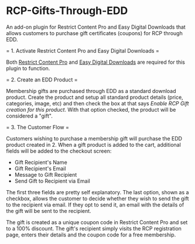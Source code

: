 RCP-Gifts-Through-EDD
=====================

An add-on plugin for Restrict Content Pro and Easy Digital Downloads that allows customers to purchase gift certificates (coupons) for RCP through EDD.

= 1. Activate Restrict Content Pro and Easy Digital Downloads =

Both [Restrict Content Pro](http://pippinsplugins.com/restrict-content-pro-premium-content-plugin/) and [Easy Digital Downloads](https://easydigitaldownloads.com) are required for this plugin to function.

= 2. Create an EDD Product =

Membership gifts are purchased through EDD as a standard download product. Create the product and setup all standard product details (price, categories, image, etc) and then check the box at that says _Enable RCP Gift creation for this product_. With that option checked, the product will be considered a "gift".

= 3. The Customer Flow =

Customers wishing to purchase a membership gift will purchase the EDD product created in 2. When a gift product is added to the cart, additional fields will be added to the checkout screen:

- Gift Recipient's Name
- Gift Recipient's Email
- Message to Gift Recipient
- Send Gift to Recipient via Email

The first three fields are pretty self explanatory. The last option, shown as a checkbox, allows the customer to decide whether they wish to send the gift to the recipient via email. If they opt to send it, an email with the details of the gift will be sent to the recipient.

The gift is created as a unique coupon code in Restrict Content Pro and set to a 100% discount. The gift's recipient simply visits the RCP registration page, enters their details and the coupon code for a free membership.